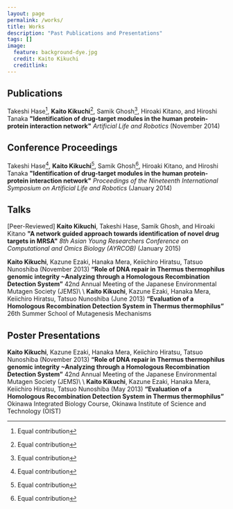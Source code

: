 ```yaml
---
layout: page
permalink: /works/
title: Works
description: "Past Publications and Presentations"
tags: []
image:
  feature: background-dye.jpg
  credit: Kaito Kikuchi
  creditlink: 
---
```


## Publications

Takeshi Hase[^1], **Kaito Kikuchi**[^1], Samik Ghosh[^1], Hiroaki Kitano, and Hiroshi Tanaka **"Identification of drug-target modules in the human protein-protein interaction network"** *Artificial Life and Robotics* (November 2014)

[^1]: Equal contribution

## Conference Proceedings

Takeshi Hase[^a], **Kaito Kikuchi**[^a], Samik Ghosh[^a], Hiroaki Kitano, and Hiroshi Tanaka **"Identification of drug-target modules in the human protein-protein interaction network"** *Proceedings of the Nineteenth International Symposium on Artificial Life and Robotics* (January 2014)

[^a]: Equal contribution

## Talks

[Peer-Reviewed] **Kaito Kikuchi**, Takeshi Hase, Samik Ghosh, and Hiroaki Kitano **"A network guided approach towards identification of novel drug targets in MRSA"** *8th Asian Young Researchers Conference on Computational and Omics Biology (AYRCOB)* (January 2015)

**Kaito Kikuchi**, Kazune Ezaki, Hanaka Mera, Keiichiro Hiratsu, Tatsuo Nunoshiba (November 2013) **“Role of DNA repair in Thermus thermophilus genomic integrity ~Analyzing through a Homologous Recombination Detection System”** 42nd Annual Meeting of the Japanese Environmental Mutagen Society (JEMS)\\
\\
**Kaito Kikuchi**, Kazune Ezaki, Hanaka Mera, Keiichiro Hiratsu, Tatsuo Nunoshiba (June 2013) **“Evaluation of a Homologous Recombination Detection System in Thermus thermophilus”** 26th Summer School of Mutagenesis Mechanisms

## Poster Presentations

**Kaito Kikuchi**, Kazune Ezaki, Hanaka Mera, Keiichiro Hiratsu, Tatsuo Nunoshiba (November 2013) **“Role of DNA repair in Thermus thermophilus genomic integrity ~Analyzing through a Homologous Recombination Detection System”** 42nd Annual Meeting of the Japanese Environmental Mutagen Society (JEMS)\\
\\
**Kaito Kikuchi**, Kazune Ezaki, Hanaka Mera, Keiichiro Hiratsu, Tatsuo Nunoshiba (May 2013) **“Evaluation of a Homologous Recombination Detection System in Thermus thermophilus”** Okinawa Integrated Biology Course, Okinawa Institute of Science and Technology (OIST)